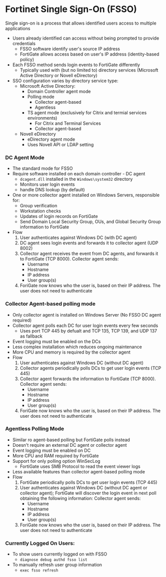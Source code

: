 # Fortinet Single Sign-On (FSSO)

Single sign-on is a process that allows identified users access to multiple applications
* Users already identified can access without being prompted to provide credentials
  * FSSO software identify user's source IP address
  * FortiGate allows access based on user's IP address (identity-based policy)
* Each FSSO method sends login events to FortiGate differently
  * Typically used with (but no limited to) directory services (Microsoft Active Directory or Novell eDirectory)
* SSO configuration varies by directory service type:
  * Microsoft Active Directory:
    * Domain Controller agent mode
    * Polling mode
      * Collector agent-based
      * Agentless
    * TS agent mode (exclusively for Citrix and termial services environments)
      * For Citrix and Terminal Services
      * Collector agent-based
  * Novell eDirectory
    * eDirectory agent mode
    * Uses Novell API or LDAP setting

### DC Agent Mode
* The standard mode for FSSO
* Require software installed on each domain controller - DC agent
  * `dcagent.dll` installed in the `Windows\system32` directory
  * Monitors user login events
  * handle DNS lookup (by default)
* One or more collector agent installed on Windows Servers, responsible for:
  * Group verification
  * Workstation checks
  * Updates of login records on FortiGate
  * Send Domain Local Security Group, OUs, and Global Security Group information to FortiGate
* Flow
  1. User authenticates against Windows DC (with DC agent)
  2. DC agent sees login events and forwards it to collector agent (UDP 8002)
  3. Collector agent receives the event from DC agents, and forwards it to FortiGate (TCP 8000). Collector agent sends:
     * Username
     * Hostname
     * IP address
     * User group(s)
  4. ForiGate now knows who the user is, based on their IP address. The user does not need to authenticate
  
### Collector Agent-based polling mode
* Only collector agent is installed on Windows Server (No FSSO DC agent required)
* Collector agent polls each DC for user login events every few seconds
  * Uses port TCP 445 by defualt and TCP 135, TCP 139, and UDP 137 as fallback
* Event logging must be enabled on the DCs
* Less complex installation which reduces ongoing maintenance
* More CPU and memory is required by the collector agent
* Flow
  1. User authenticates against Windows DC (without DC agent)
  2. Collector agents periodically polls DCs to get user login events (TCP 445)
  3. Collector agent forwards the information to FortiGate (TCP 8000). Collector agent sends:
     * Username
     * Hostname
     * IP address
     * User group(s)
  4. ForiGate now knows who the user is, based on their IP address. The user does not need to authenticate
  
### Agentless Polling Mode
* Similar ro agent-based polling but FortiGate polls instead
* Doesn't require an external DC agent or collector agent
* Event logging must be enabled on DC
* More CPU and RAM required by FortiGate
* Support for only polling option WinSecLog
  * FortiGate uses SMB Protocol to read the event viewer logs
* Less available features than collector agent-based polling mode
* Flow
  1. FortiGate periodically polls DCs to get user login events (TCP 445)
  2. User authenticates against Windows DC (without DC agent or collector agent);
  FortiGate will discover the login event in next poll obtaining the following information:
 Collector agent sends:
     * Username
     * Hostname
     * IP address
     * User group(s)
  4. ForiGate now knows who the user is, based on their IP address. The user does not need to authenticate
  
### Currently Logged On Users:
* To show users currently logged on with FSSO
  * `diagnose debug authd fsso list`
* To manually refresh user group information
  * `exec fsso refresh`
      
